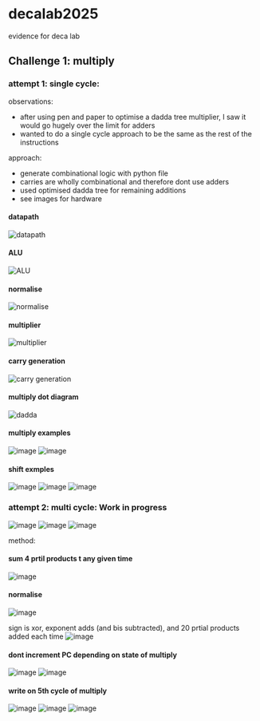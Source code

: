 # decalab2025
evidence for deca lab


## Challenge 1: multiply
### attempt 1: single cycle:

observations: 
- after using pen and paper to optimise a dadda tree multiplier, I saw it would go hugely over the limit for adders
- wanted to do a single cycle approach to be the same as the rest of the instructions

approach:
- generate combinational logic with python file
- carries are wholly combinational and therefore dont use adders
- used optimised dadda tree for remaining additions
- see images for hardware

#### datapath
![datapath](https://github.com/user-attachments/assets/c3f6e0cf-b727-4e19-9fb5-5e7d848f924d)

#### ALU
![ALU](https://github.com/user-attachments/assets/9641b742-4a12-4fa1-92b2-479148915db3)

#### normalise
![normalise](https://github.com/user-attachments/assets/ca9e6c08-7b94-4be7-99bf-5dedb0710993)

#### multiplier
![multiplier](https://github.com/user-attachments/assets/f54c39bf-80e9-41c5-ae1a-6dfeaca53d74)

#### carry generation
![carry generation](https://github.com/user-attachments/assets/a5b2feb5-4056-46b0-a94d-595352a80122)

#### multiply dot diagram

![dadda](https://github.com/user-attachments/assets/c2c4a9db-b9e4-46e1-bffe-c45f9786877a)

#### multiply examples
![image](https://github.com/user-attachments/assets/15b7919d-65e7-40c9-8b18-e29b5d4178c6)
![image](https://github.com/user-attachments/assets/4102c7af-7fc7-45a9-bbd5-97c47db9b63f)

#### shift exmples

![image](https://github.com/user-attachments/assets/8426d469-1e5c-4789-badc-d160611705eb)
![image](https://github.com/user-attachments/assets/03eb919e-129a-42a7-97db-dbf2506f227e)
![image](https://github.com/user-attachments/assets/3afb273a-e41a-4931-8c3a-74ca61a34deb)















### attempt 2: multi cycle: Work in progress


![image](https://github.com/user-attachments/assets/0daa02c0-c54b-4643-b1cb-714cab9a1127)
![image](https://github.com/user-attachments/assets/d5eafc15-2aed-4f1b-a48e-f468f330057d)
![image](https://github.com/user-attachments/assets/29e770f7-9d5a-4fed-a453-21b430ae3fd8)

method: 

#### sum 4 prtil products t any given time
![image](https://github.com/user-attachments/assets/0dc162b6-1f45-45e8-be27-3fc1fd9f03de)

#### normalise
![image](https://github.com/user-attachments/assets/a047385f-c749-4267-a884-d4df59da2340)

sign is xor, exponent adds (and bis subtracted), and 20 prtial products added each time
![image](https://github.com/user-attachments/assets/9745078b-0da6-4b20-8e79-9fdd4483b772)

#### dont increment PC depending on state of multiply

![image](https://github.com/user-attachments/assets/86f7a28f-56a2-4f1e-9b73-b189de273bcf)
![image](https://github.com/user-attachments/assets/c9667426-700d-4d3f-8920-12b6ef124a32)

#### write on 5th cycle of multiply

![image](https://github.com/user-attachments/assets/b995c42a-e821-4c32-9e86-f63480ce1825)
![image](https://github.com/user-attachments/assets/348b2c41-4580-4d8a-bc11-d8fbee8ef6e2)
![image](https://github.com/user-attachments/assets/f69d139a-5d1b-478a-8411-0d6c438f7a5f)
